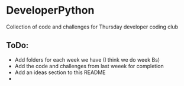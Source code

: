 # DeveloperPython
Collection of code and challenges for Thursday developer coding club
## ToDo:
- Add folders for each week we have (I think we do week Bs)
- Add the code and challenges from last weeek for completion
- Add an ideas section to this README
- 
